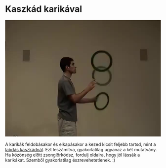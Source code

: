 # Kaszkád karikával

![ringcascade](/site/videos/poster/ringcascade.jpg)

A karikák feldobásakor és elkapásakor a kezed kicsit feljebb tartsd, mint a [labdás kaszkádnál](kaszkad.md). Ezt leszámítva, gyakorlatilag ugyanaz a két mutatvány. Ha közönség előtt zsonglőrködsz, fordulj oldalra, hogy jól lássák a karikákat. Szemből gyakorlatilag észrevehetetlenek. :)


